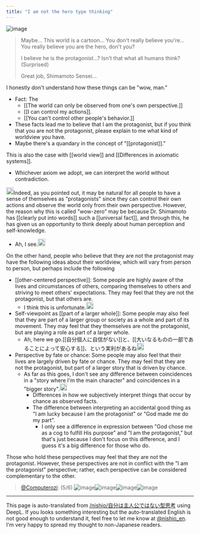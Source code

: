 ```yaml
---
title: "I am not the hero type thinking"
---
```


![image](https://gyazo.com/5a5d54e798793b4e66c1152226d2dc61/thumb/1000)
> Maybe... This world is a cartoon...
>  You don't really believe you're... You really believe you are the hero, don't you?
>
>  I believe he is the protagonist...?
>  Isn't that what all humans think? (Surprised)
>
>  Great job, Shimamoto Sensei...

I honestly don't understand how these things can be "wow, man."
- Fact: The
    - [[The world can only be observed from one's own perspective.]]
    - [[I can control my actions]].
    - [[You can't control other people's behavior.]]
- These facts lead me to believe that I am the protagonist, but if you think that you are not the protagonist, please explain to me what kind of worldview you have.
- Maybe there's a quandary in the concept of "[[protagonist]]."

This is also the case with [[world view]] and [[Differences in axiomatic systems]].
- Whichever axiom we adopt, we can interpret the world without contradiction.

<img src='https://scrapbox.io/api/pages/nishio-en/gpt/icon' alt='gpt.icon' height="19.5"/>Indeed, as you pointed out, it may be natural for all people to have a sense of themselves as "protagonists" since they can control their own actions and observe the world only from their own perspective. However, the reason why this is called "wow-zero" may be because Dr. Shimamoto has [[clearly put into words]] such a [[universal fact]], and through this, he has given us an opportunity to think deeply about human perception and self-knowledge.
- Ah, I see.<img src='https://scrapbox.io/api/pages/nishio-en/nishio/icon' alt='nishio.icon' height="19.5"/>

On the other hand, people who believe that they are not the protagonist may have the following ideas about their worldview, which will vary from person to person, but perhaps include the following
- [[other-centered perspective]]: Some people are highly aware of the lives and circumstances of others, comparing themselves to others and striving to meet others' expectations. They may feel that they are not the protagonist, but that others are.
    - I think this is unfortunate.<img src='https://scrapbox.io/api/pages/nishio-en/nishio/icon' alt='nishio.icon' height="19.5"/>
- Self-viewpoint as [[part of a larger whole]]: Some people may also feel that they are part of a larger group or society as a whole and part of its movement. They may feel that they themselves are not the protagonist, but are playing a role as part of a larger whole.
    - Ah, here we go.[[自分個人に自信がない]]と、[[大いなるものの一部であることによって安心する]]、という実利があるね<img src='https://scrapbox.io/api/pages/nishio-en/nishio/icon' alt='nishio.icon' height="19.5"/>
- Perspective by fate or chance: Some people may also feel that their lives are largely driven by fate or chance. They may feel that they are not the protagonist, but part of a larger story that is driven by chance.
    - As far as this goes, I don't see any difference between coincidences in a "story where I'm the main character" and coincidences in a "bigger story".<img src='https://scrapbox.io/api/pages/nishio-en/nishio/icon' alt='nishio.icon' height="19.5"/>
        - Differences in how we subjectively interpret things that occur by chance as observed facts.
        - The difference between interpreting an accidental good thing as "I am lucky because I am the protagonist" or "God made me do my part".
            - I only see a difference in expression between "God chose me as a cog to fulfill His purpose" and "I am the protagonist," but that's just because I don't focus on this difference, and I guess it's a big difference for those who do.

Those who hold these perspectives may feel that they are not the protagonist. However, these perspectives are not in conflict with the "I am the protagonist" perspective; rather, each perspective can be considered complementary to the other.

> [@Computerozi](https://twitter.com/computerozi/status/1685488545451200512?s=46&t=gkSZtjGEtUZPO0JCzBxCBw): (5/6)
> ![image](https://pbs.twimg.com/media/F2QNjUubEAE5RmM.jpg)![image](https://pbs.twimg.com/media/F2QNlSzaAAE8uov.jpg)![image](https://pbs.twimg.com/media/F2QNoTta0AA0nxa.jpg)![image](https://pbs.twimg.com/media/F2QNp8HasAAWS3E.jpg)


---
This page is auto-translated from [/nishio/自分は主人公ではない型思考](https://scrapbox.io/nishio/自分は主人公ではない型思考) using DeepL. If you looks something interesting but the auto-translated English is not good enough to understand it, feel free to let me know at [@nishio_en](https://twitter.com/nishio_en). I'm very happy to spread my thought to non-Japanese readers.